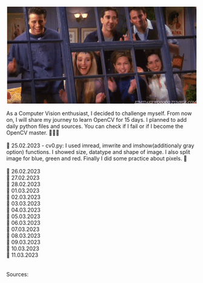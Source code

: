 <p align="center">
  <img src="gif0.gif" alt="animated" />
</p>
As a Computer Vision enthusiast, I decided to challenge myself. From now on, I will share my journey to learn OpenCV for 15 days. I planned to add daily python files and sources. You can check if I fail or if I become the OpenCV master. 👩🏻‍💻
<br><br>
📌 25.02.2023 - cv0.py: I used imread, imwrite and imshow(additionaly gray option) functions. I showed size, datatype and shape of image. I also split image for blue, green and red. Finally I did some practice about pixels. 🥳<br><br>
📌 26.02.2023<br>
📌 27.02.2023<br>
📌 28.02.2023<br>
📌 01.03.2023<br>
📌 02.03.2023<br>
📌 03.03.2023<br>
📌 04.03.2023<br>
📌 05.03.2023<br>
📌 06.03.2023<br>
📌 07.03.2023<br>
📌 08.03.2023<br>
📌 09.03.2023<br>
📌 10.03.2023<br>
📌 11.03.2023<br>
<br><br>Sources:<br>

